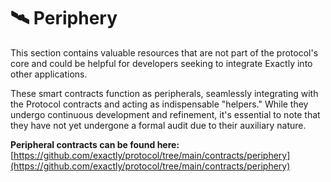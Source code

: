 # 🛰 Periphery

This section contains valuable resources that are not part of the protocol's core and could be helpful for developers seeking to integrate Exactly into other applications.

These smart contracts function as peripherals, seamlessly integrating with the Protocol contracts and acting as indispensable "helpers." While they undergo continuous development and refinement, it's essential to note that they have not yet undergone a formal audit due to their auxiliary nature.

**Peripheral contracts can be found here:** [https://github.com/exactly/protocol/tree/main/contracts/periphery](https://github.com/exactly/protocol/tree/main/contracts/periphery)
